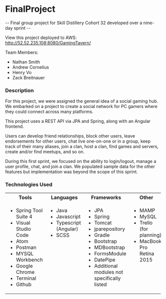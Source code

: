 # FinalProject

-- Final group project for Skill Distillery Cohort 32 developed over a nine-day sprint --

View this project deployed to AWS: http://52.52.235.108:8080/GamingTavern/

Team Members:
- Nathan Smith
- Andrew Cornelius
- Henry Vo
- Zack Breitnauer

### Description

For this project, we were assigned the general idea of a social gaming hub. We embarked on a project to create a social network for PC gamers where they could connect across many platforms.

This project uses a REST API via JPA and Spring, along with an Angular frontend.

Users can develop friend relationships, block other users, leave endorsements for other users, chat live one-on-one or in a group, keep track of their many aliases, join a clan, host a clan, find games and servers, create and/or find meetups, and so on.

During this first sprint, we focused on the ability to login/logout, manage a user profile, chat, and join a clan. We populated sample data for the other features but implementation was beyond the scope of this sprint.

### Technologies Used

<table>
    <tr>
        <th>Tools</th>
        <th>Languages</th>
        <th>Frameworks</th>
        <th>Other</th>
    </tr>
    <tr>
        <td valign="baseline">
            <ul>
                <li>Spring Tool Suite 4</li>
                <li>Visual Studio Code</li>
                <li>Atom</li>
                <li>Postman</li>
                <li>MYSQL Workbench</li>
                <li>Google Chrome</li>
                <li>Terminal</li>
                <li>Github</li>
            </ul>
        </td>
        <td valign="baseline">
            <ul>
                <li>Java</li>
                <li>Javascript</li>
                <li>Typescript (Angular)</li>
                <li>SCSS</li>
            </ul>
        </td>
        <td valign="baseline">
            <ul>
                <li>JPA</li>
                <li>Spring</li>
                <li>Tomcat</li>
                <li>jparepository</li>
                <li>Gradle</li>
                <li>Bootstrap</li>
                <li>MDBootstrap</li>
                <li>FormsModule</li>
                <li>DatePipe</li>
                <li>Additional modules not specifically listed
            </ul>
        </td>
        <td valign="baseline">
            <ul>
                <li>MAMP</li>
                <li>MySQL</li>
                <li>Trello (for planning)</li>
                <li>MacBook Pro Retina 2015</li>
            </ul>
        </td>
    </tr>
</table>

